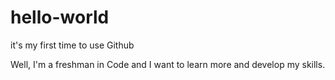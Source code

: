 # hello-world
it's my first time to use Github

Well, I'm a freshman in Code and I want to learn more and develop my skills.
